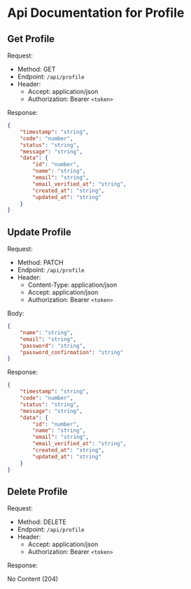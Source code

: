 # Api Documentation for Profile

## Get Profile

Request:

- Method: GET
- Endpoint: `/api/profile`
- Header:
    - Accept: application/json
    - Authorization: Bearer `<token>`

Response:

```json
{
    "timestamp": "string",
    "code": "number",
    "status": "string",
    "message": "string",
    "data": {
        "id": "number",
        "name": "string",
        "email": "string",
        "email_verified_at": "string",
        "created_at": "string",
        "updated_at": "string"
    }
}
```

## Update Profile

Request:

- Method: PATCH
- Endpoint: `/api/profile`
- Header:
    - Content-Type: application/json
    - Accept: application/json
    - Authorization: Bearer `<token>`

Body:

```json
{
    "name": "string",
    "email": "string",
    "password": "string",
    "password_confirmation": "string"
}
```

Response:

```json
{
    "timestamp": "string",
    "code": "number",
    "status": "string",
    "message": "string",
    "data": {
        "id": "number",
        "name": "string",
        "email": "string",
        "email_verified_at": "string",
        "created_at": "string",
        "updated_at": "string"
    }
}
```

## Delete Profile

Request:

- Method: DELETE
- Endpoint: `/api/profile`
- Header:
    - Accept: application/json
    - Authorization: Bearer `<token>`

Response:

No Content (204)
